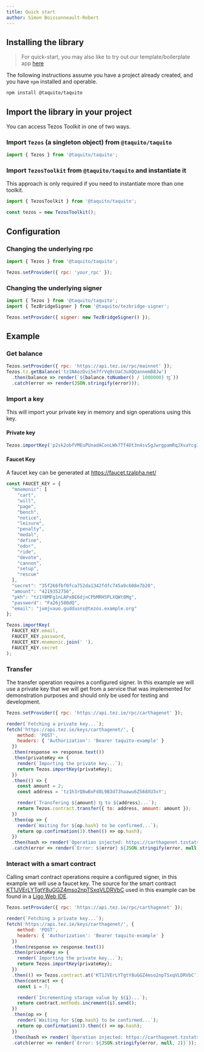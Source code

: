 ```yaml
---
title: Quick start
author: Simon Boissonneault-Robert
---
```


## Installing the library

> For quick-start, you may also like to try out our template/boilerplate app [here][boilerplate]

The following instructions assume you have a project already created, and you have `npm` installed and operable.

```sh
npm install @taquito/taquito
```

## Import the library in your project

You can access Tezos Toolkit in one of two ways.

### Import `Tezos` (a singleton object) from `@taquito/taquito`

```js
import { Tezos } from '@taquito/taquito';
```

### Import `TezosToolkit` from `@taquito/taquito` and instantiate it

This approach is only required if you need to instantiate more than one toolkit.

```js
import { TezosToolkit } from '@taquito/taquito';

const tezos = new TezosToolkit();
```

## Configuration

### Changing the underlying rpc

```js
import { Tezos } from '@taquito/taquito';

Tezos.setProvider({ rpc: 'your_rpc' });
```

### Changing the underlying signer

```js
import { Tezos } from '@taquito/taquito';
import { TezBridgeSigner } from '@taquito/tezbridge-signer';

Tezos.setProvider({ signer: new TezBridgeSigner() });
```

## Example

### Get balance

```js live noInline
Tezos.setProvider({ rpc: 'https://api.tez.ie/rpc/mainnet' });
Tezos.tz.getBalance('tz1NAozDvi5e7frVq9cUaC3uXQQannemB8Jw')
  .then(balance => render(`${balance.toNumber() / 1000000} ꜩ`))
  .catch(error => render(JSON.stringify(error)));
```

### Import a key

This will import your private key in memory and sign operations using this key.

#### Private key

```js
Tezos.importKey('p2sk2obfVMEuPUnadAConLWk7Tf4Dt3n4svSgJwrgpamRqJXvaYcg1');
```

#### Faucet Key

A faucet key can be generated at https://faucet.tzalpha.net/

```js
const FAUCET_KEY = {
  "mnemonic": [
    "cart",
    "will",
    "page",
    "bench",
    "notice",
    "leisure",
    "penalty",
    "medal",
    "define",
    "odor",
    "ride",
    "devote",
    "cannon",
    "setup",
    "rescue"
  ],
  "secret": "35f266fbf0fca752da1342fdfc745a9c608e7b20",
  "amount": "4219352756",
  "pkh": "tz1YBMFg1nLAPxBE6djnCPbMRH5PLXQWt8Mg",
  "password": "Fa26j580dQ",
  "email": "jxmjvauo.guddusns@tezos.example.org"
};

Tezos.importKey(
  FAUCET_KEY.email,
  FAUCET_KEY.password,
  FAUCET_KEY.mnemonic.join(' '),
  FAUCET_KEY.secret
);
```

### Transfer

The transfer operation requires a configured signer. In this example we will use a private key that we will get from a service that was implemented for demonstration purposes and should only be used for testing and development.

```js live noInline
Tezos.setProvider({ rpc: 'https://api.tez.ie/rpc/carthagenet' });

render(`Fetching a private key...`);
fetch('https://api.tez.ie/keys/carthagenet/', {
    method: 'POST',
    headers: { 'Authorization': 'Bearer taquito-example' }
  })
  .then(response => response.text())
  .then(privateKey => {
    render(`Importing the private key...`);
    return Tezos.importKey(privateKey);
  })
  .then(() => {
    const amount = 2;
    const address = 'tz1h3rQ8wBxFd8L9B3d7Jhaawu6Z568XU3xY';

    render(`Transfering ${amount} ꜩ to ${address}...`);
    return Tezos.contract.transfer({ to: address, amount: amount });
  })
  .then(op => {
    render(`Waiting for ${op.hash} to be confirmed...`);
    return op.confirmation(3).then(() => op.hash);
  })
  .then(hash => render(`Operation injected: https://carthagenet.tzstats.com/${hash}`))
  .catch(error => render(`Error: ${error} ${JSON.stringify(error, null, 2)}`));
```

### Interact with a smart contract

Calling smart contract operations require a configured signer, in this example we will use a faucet key. The source for the smart contract [KT1JVErLYTgtY8uGGZ4mso2npTSxqVLDRVbC][smart_contract_on_better_call_dev] used in this example can be found in a [Ligo Web IDE][smart_contract_source].

```js live noInline
Tezos.setProvider({ rpc: 'https://api.tez.ie/rpc/carthagenet' });

render(`Fetching a private key...`);
fetch('https://api.tez.ie/keys/carthagenet/', {
    method: 'POST',
    headers: { 'Authorization': 'Bearer taquito-example' }
  })
  .then(response => response.text())
  .then(privateKey => {
    render(`Importing the private key...`);
    return Tezos.importKey(privateKey);
  })
  .then(() => Tezos.contract.at('KT1JVErLYTgtY8uGGZ4mso2npTSxqVLDRVbC'))
  .then(contract => {
    const i = 7;

    render(`Incrementing storage value by ${i}...`);
    return contract.methods.increment(i).send();
  })
  .then(op => {
    render(`Waiting for ${op.hash} to be confirmed...`);
    return op.confirmation(3).then(() => op.hash);
  })
  .then(hash => render(`Operation injected: https://carthagenet.tzstats.com/${hash}`))
  .catch(error => render(`Error: ${JSON.stringify(error, null, 2)}`));
```

[boilerplate]: https://github.com/ecadlabs/taquito-boilerplate
[smart_contract_source]: https://ide.ligolang.org/p/CelcoaDRK5mLFDmr5rSWug
[smart_contract_on_better_call_dev]: https://better-call.dev/carthage/KT1JVErLYTgtY8uGGZ4mso2npTSxqVLDRVbC/operations
